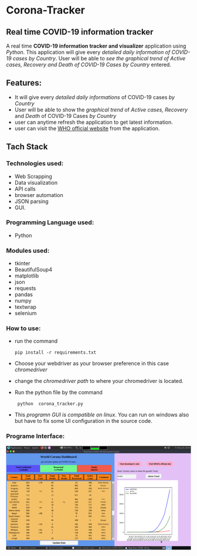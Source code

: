 # Corona-Tracker
## Real time COVID-19 information tracker
A real time **COVID-19 information tracker and visualizer** application using *Python*.
This application will give every *detailed daily information of COVID-19 cases by Country*. User will be able to *see the graphical trend of Active cases, Recovery and Death of COVID-19 Cases by Country* entered.

## Features:
  * It will give every *detailed daily informations* of COVID-19 cases *by Country*
  * User will be able to show the *graphical trend* of *Active cases, Recovery* and *Death* of COVID-19 Cases *by Country*
  * user can anytime refresh the application to get latest information.
  * user can visit the [WHO official website](https://www.who.int/) from the application. 

## Tach Stack
### Technologies used: 
* Web Scrapping
* Data visualization
* API calls
* browser automation
* JSON parsing
* GUI.
### Programming Language used: 
* Python 
### Modules used:
* tkinter
* BeautifulSoup4
* matplotlib
* json
* requests
* pandas
* numpy
* textwrap
* selenium

### How to use:
 * run the command 

       pip install -r requirements.txt
 * Choose your webdriver as your browser preference in this case *chromedriver*
 * change the *chromedriver path* to where your chromedriver is located.
 * Run the python file by the command
    
        python  corona_tracker.py
 * This *programn GUI is compatible on linux*. You can run on windows also but have to fix some UI configuration in the source code.
 
### Programe Interface:
![Interface Image](other_files/corona_tracker.png)

                                                                            